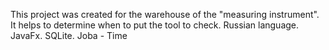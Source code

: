 This project was created for the warehouse of the "measuring instrument". It helps to determine when to put the tool to check.
  Russian language.
  JavaFx.
  SQLite.
  Joba - Time
